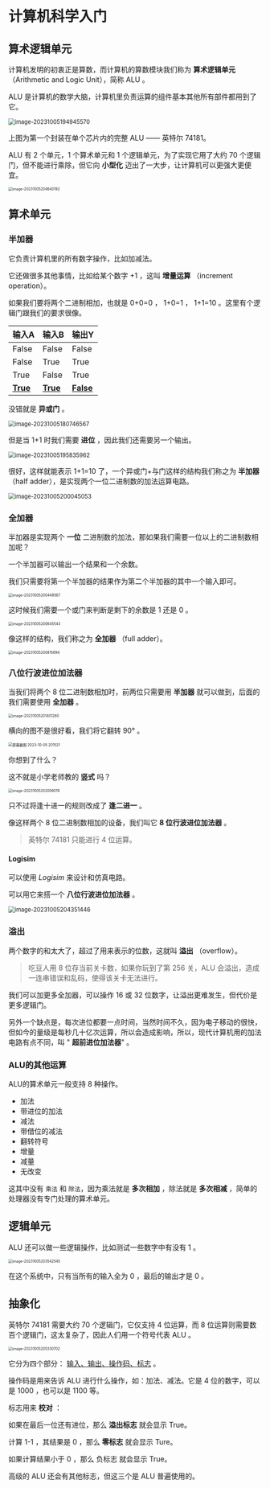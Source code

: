 <script setup>
import CustomLink from '../.vitepress/components/CustomLink.vue'
</script>

# 计算机科学入门

## 算术逻辑单元

计算机发明的初衷正是算数，而计算机的算数模块我们称为 **算术逻辑单元** （Arithmetic and Logic Unit），简称 ALU 。

ALU 是计算机的数学大脑，计算机里负责运算的组件基本其他所有部件都用到了它。

<img src="http://niu.ochiamalu.top/image-20231005194945570.png" alt="image-20231005194945570" style="zoom: 80%;margin:0 auto" />

上图为第一个封装在单个芯片内的完整 ALU —— 英特尔 74181。

ALU 有 2 个单元，1 个算术单元和 1 个逻辑单元，为了实现它用了大约 70 个逻辑门，但不能进行乘除，但它向 **小型化**
迈出了一大步，让计算机可以更强大更便宜。

<img src="http://niu.ochiamalu.top/image-20231005204640192.png" alt="image-20231005204640192" style="zoom:50%;margin:0 auto" />

## 算术单元

### 半加器

它负责计算机里的所有数字操作，比如加减法。

它还做很多其他事情，比如给某个数字 +1 ，这叫 **增量运算** （increment operation）。

如果我们要将两个二进制相加，也就是 0+0=0 ， 1+0=1 ， 1+1=10 。这里有个逻辑门跟我们的要求很像。

| 输入A             | 输入B             | 输出Y              |
|-----------------|-----------------|------------------|
| False           | False           | False            |
| False           | True            | True             |
| True            | False           | True             |
| <u>**True**</u> | <u>**True**</u> | **<u>False</u>** |

没错就是 **异或门** 。

<img src="http://niu.ochiamalu.top/image-20231005180746567.png" alt="image-20231005180746567" style="zoom:80%;margin:0 auto" />

但是当 1+1 时我们需要 **进位** ，因此我们还需要另一个输出。

<img src="http://niu.ochiamalu.top/image-20231005195835962.png" alt="image-20231005195835962" style="zoom:80%;margin:0 auto" />

很好，这样就能表示 1+1=10 了，一个异或门+与门这样的结构我们称之为 **半加器** （half adder），是实现两个一位二进制数的加法运算电路。

<img src="http://niu.ochiamalu.top/image-20231005200045053.png" alt="image-20231005200045053" style="zoom: 80%;margin:0 auto" />

### 全加器

半加器是实现两个 **一位** 二进制数的加法，那如果我们需要一位以上的二进制数相加呢？

一个半加器可以输出一个结果和一个余数。

我们只需要将第一个半加器的结果作为第二个半加器的其中一个输入即可。

<img src="http://niu.ochiamalu.top/image-20231005200449567.png" alt="image-20231005200449567" style="zoom:50%;margin:0 auto" />

这时候我们需要一个或门来判断是剩下的余数是 1 还是 0 。

<img src="http://niu.ochiamalu.top/image-20231005200645543.png" alt="image-20231005200645543" style="zoom:50%;margin:0 auto" />

像这样的结构，我们称之为 **全加器** （full adder）。

<img src="http://niu.ochiamalu.top/image-20231005200815694.png" alt="image-20231005200815694" style="zoom:50%;margin:0 auto" />

### 八位行波进位加法器

当我们将两个 8 位二进制数相加时，前两位只需要用 **半加器** 就可以做到，后面的我们需要使用 **全加器** 。

<img src="http://niu.ochiamalu.top/image-20231005201401260.png" alt="image-20231005201401260" style="zoom:50%;margin:0 auto" />

横向的图不是很好看，我们将它翻转 90° 。

<img src="http://niu.ochiamalu.top/%E5%B1%8F%E5%B9%95%E6%88%AA%E5%9B%BE%202023-10-05%20201521.jpg" alt="屏幕截图 2023-10-05 201521" style="zoom:50%;margin:0 auto" />

你想到了什么？

这不就是小学老师教的 **竖式** 吗？

<img src="http://niu.ochiamalu.top/image-20231005202006019.png" alt="image-20231005202006019" style="zoom:50%;margin:0 auto" />

只不过将逢十进一的规则改成了 **逢二进一** 。

像这样两个 8 位二进制数相加的设备，我们叫它 **8 位行波进位加法器** 。

> 英特尔 74181 只能进行 4 位运算。

#### Logisim

可以使用 *Logisim* 来设计和仿真电路。

<CustomLink href='https://github.com/logisim-evolution/logisim-evolution' title='Logisim'/>

可以用它来搭一个 **八位行波进位加法器** 。

<img src="http://niu.ochiamalu.top/image-20231005204351446.png" alt="image-20231005204351446" style="zoom:80%;margin:0 auto" />

### 溢出

两个数字的和太大了，超过了用来表示的位数，这就叫 **溢出** （overflow）。

> 吃豆人用 8 位存当前关卡数，如果你玩到了第 256 关，ALU 会溢出，造成一连串错误和乱码，使得该关卡无法进行。

我们可以加更多全加器，可以操作 16 或 32 位数字，让溢出更难发生，但代价是更多逻辑门。

另外一个缺点是，每次进位都要一点时间，当然时间不久，因为电子移动的很快，但如今的量级是每秒几十亿次运算，所以会造成影响，所以，现代计算机用的加法电路有点不同，叫  "
**超前进位加法器**" 。

### ALU的其他运算

ALU的算术单元一般支持 8 种操作。

- 加法
- 带进位的加法
- 减法
- 带借位的减法
- 翻转符号
- 增量
- 减量
- 无改变

这其中没有 `乘法` 和 `除法`，因为乘法就是 **多次相加** ，除法就是 **多次相减**  ，简单的处理器没有专门处理的算术单元。

## 逻辑单元

ALU 还可以做一些逻辑操作，比如测试一些数字中有没有 1 。

<img src="http://niu.ochiamalu.top/image-20231005203542545.png" alt="image-20231005203542545" style="zoom:50%;margin:0 auto" />

在这个系统中，只有当所有的输入全为 0 ，最后的输出才是 0 。

## 抽象化

英特尔 74181 需要大约 70 个逻辑门，它仅支持 4 位运算，而 8 位运算则需要数百个逻辑门，这太复杂了，因此人们用一个符号代表
ALU 。

<img src="http://niu.ochiamalu.top/image-20231005205330702.png" alt="image-20231005205330702" style="zoom:50%;margin:0 auto" />

它分为四个部分： <u>输入、输出、操作码、标志</u> 。

操作码是用来告诉 ALU 进行什么操作，如：加法、减法。它是 4 位的数字，可以是 1000 ，也可以是 1100 等。

标志用来 **校对** ：

如果在最后一位还有进位，那么 **溢出标志** 就会显示 True。

计算 1-1 ，其结果是 0 ，那么 **零标志** 就会显示 Ture。

如果计算结果小于 0 ，那么 负标志 就会显示 True。

高级的 ALU 还会有其他标志，但这三个是 ALU 普遍使用的。

